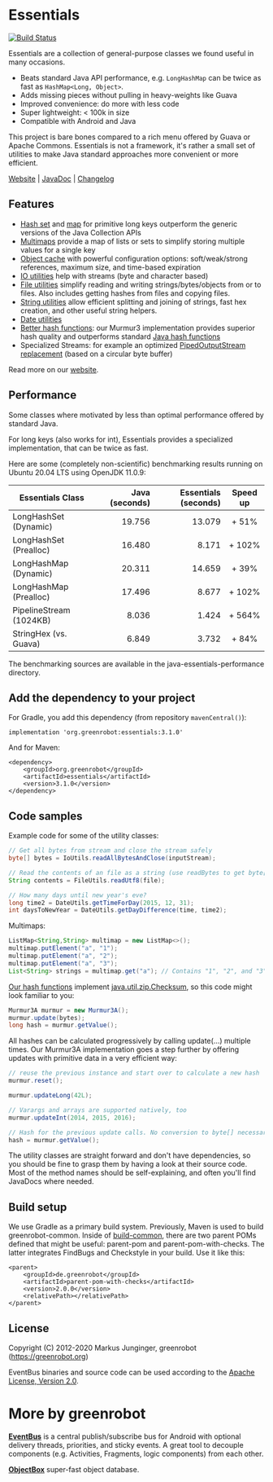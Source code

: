 # Essentials

[![Build Status](https://travis-ci.org/greenrobot/essentials.svg?branch=main)](https://travis-ci.org/greenrobot/essentials) 

Essentials are a collection of general-purpose classes we found useful in many occasions.

- Beats standard Java API performance, e.g. `LongHashMap` can be twice as fast as `HashMap<Long, Object>`.
- Adds missing pieces without pulling in heavy-weights like Guava  
- Improved convenience: do more with less code
- Super lightweight: < 100k in size
- Compatible with Android and Java

This project is bare bones compared to a rich menu offered by Guava or Apache Commons. Essentials is not a framework, it's rather a small set of utilities to make Java standard approaches more convenient or more efficient.

[Website][1] | [JavaDoc](http://greenrobot.org/files/essentials/javadoc/3.0/) | [Changelog][13]

## Features

- [Hash set][6] and [map][7] for primitive long keys outperform the generic versions of the Java Collection APIs
- [Multimaps][9] provide a map of lists or sets to simplify storing multiple values for a single key
- [Object cache][10] with powerful configuration options: soft/weak/strong references, maximum size, and time-based expiration
- [IO utilities][2] help with streams (byte and character based)
- [File utilities][3] simplify reading and writing strings/bytes/objects from or to files. Also includes getting hashes from files and copying files.
- [String utilities][4] allow efficient splitting and joining of strings, fast hex creation, and other useful string helpers.
- [Date utilities][5]
- [Better hash functions][12]: our Murmur3 implementation provides superior hash quality and outperforms standard [Java hash functions](web-resources/hash-functions-benchmark.pdf)
- Specialized Streams: for example an optimized [PipedOutputStream replacement][8] (based on a circular byte buffer)

Read more on our [website][14].

## Performance

Some classes where motivated by less than optimal performance offered by standard Java.

For long keys (also works for int), Essentials provides a specialized implementation, that can be twice as fast.

Here are some (completely non-scientific) benchmarking results running on Ubuntu 20.04 LTS using OpenJDK 11.0.9:   

| Essentials Class        | Java (seconds) | Essentials (seconds)  | Speed up |
|-------------------------|---------------:|----------------------:|:--------:|
| LongHashSet (Dynamic)   |         19.756 |                13.079 |   + 51%  |
| LongHashSet (Prealloc)  |         16.480 |                 8.171 |  + 102%  |
| LongHashMap (Dynamic)   |         20.311 |                14.659 |   + 39%  |
| LongHashMap (Prealloc)  |         17.496 |                 8.677 |  + 102%  |
| PipelineStream (1024KB) |          8.036 |                 1.424 |  + 564%  |
| StringHex (vs. Guava)   |          6.849 |                 3.732 |   + 84%  |

The benchmarking sources are available in the java-essentials-performance directory.

## Add the dependency to your project

For Gradle, you add this dependency (from repository `mavenCentral()`):
 
    implementation 'org.greenrobot:essentials:3.1.0'

And for Maven:
    
    <dependency>
        <groupId>org.greenrobot</groupId>
        <artifactId>essentials</artifactId>
        <version>3.1.0</version>
    </dependency>

## Code samples

Example code for some of the utility classes: 

```Java
// Get all bytes from stream and close the stream safely
byte[] bytes = IoUtils.readAllBytesAndClose(inputStream);

// Read the contents of an file as a string (use readBytes to get byte[])
String contents = FileUtils.readUtf8(file);

// How many days until new year's eve?
long time2 = DateUtils.getTimeForDay(2015, 12, 31);
int daysToNewYear = DateUtils.getDayDifference(time, time2);
```

Multimaps:
```Java
ListMap<String,String> multimap = new ListMap<>();
multimap.putElement("a", "1");
multimap.putElement("a", "2");
multimap.putElement("a", "3");
List<String> strings = multimap.get("a"); // Contains "1", "2", and "3"
```

[Our hash functions][12] implement [java.util.zip.Checksum](http://docs.oracle.com/javase/8/docs/api/java/util/zip/Checksum.html), so this code might look familiar to you:

```Java
Murmur3A murmur = new Murmur3A();
murmur.update(bytes);
long hash = murmur.getValue();
```

All hashes can be calculated progressively by calling update(...) multiple times. Our Murmur3A implementation goes a step further by offering updates with primitive data in a very efficient way:
```Java
// reuse the previous instance and start over to calculate a new hash
murmur.reset();

murmur.updateLong(42L);

// Varargs and arrays are supported natively, too  
murmur.updateInt(2014, 2015, 2016);

// Hash for the previous update calls. No conversion to byte[] necessary.
hash = murmur.getValue();
```
 
The utility classes are straight forward and don't have dependencies, so you should be fine to grasp them by having a look at their source code. Most of the method names should be self-explaining, and often you'll find JavaDocs where needed.

## Build setup

We use Gradle as a primary build system.
Previously, Maven is used to build greenrobot-common. Inside of [build-common](build-common), there are two parent POMs defined that might be useful: parent-pom and parent-pom-with-checks. The latter integrates FindBugs and Checkstyle in your build. Use it like this: 

    <parent>
        <groupId>de.greenrobot</groupId>
        <artifactId>parent-pom-with-checks</artifactId>
        <version>2.0.0</version>
        <relativePath></relativePath>
    </parent>

## License

Copyright (C) 2012-2020 Markus Junginger, greenrobot (https://greenrobot.org)

EventBus binaries and source code can be used according to the [Apache License, Version 2.0](LICENSE).

# More by greenrobot

[__EventBus__](https://github.com/greenrobot/EventBus) is a central publish/subscribe bus for Android with optional delivery threads, priorities, and sticky events. A great tool to decouple components (e.g. Activities, Fragments, logic components) from each other. 
 
[__ObjectBox__](https://github.com/objectbox/objectbox-java) super-fast object database.

[1]: https://greenrobot.org/essentials
[2]: java-essentials/src/main/java/org/greenrobot/essentials/io/IoUtils.java
[3]: java-essentials/src/main/java/org/greenrobot/essentials/io/FileUtils.java
[4]: java-essentials/src/main/java/org/greenrobot/essentials/StringUtils.java
[5]: java-essentials/src/main/java/org/greenrobot/essentials/DateUtils.java
[6]: java-essentials/src/main/java/org/greenrobot/essentials/collections/LongHashSet.java
[7]: java-essentials/src/main/java/org/greenrobot/essentials/collections/LongHashMap.java
[8]: java-essentials/src/main/java/org/greenrobot/essentials/io/PipelineOutputStream.java
[9]: java-essentials/src/main/java/org/greenrobot/essentials/collections/Multimap.java
[10]: java-essentials/src/main/java/org/greenrobot/essentials/ObjectCache.java
[12]: https://greenrobot.org/essentials/features/performant-hash-functions-for-java/
[13]: https://greenrobot.org/essentials/changelog
[14]: https://greenrobot.org/essentials/features
